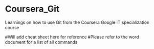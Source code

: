 # Coursera_Git
Learnings on how to use Git from the Coursera Google IT specialization course

#Will add cheat sheet here for reference
#Please refer to the word document for a list of all commands
